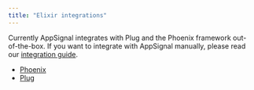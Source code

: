 ```yaml
---
title: "Elixir integrations"
---
```


Currently AppSignal integrates with Plug and the Phoenix framework out-of-the-box.
If you want to integrate with AppSignal manually, please read our [integration
guide](/elixir/instrumentation/integrating-appsignal.html).

* [Phoenix](phoenix.html)
* [Plug](plug.html)
